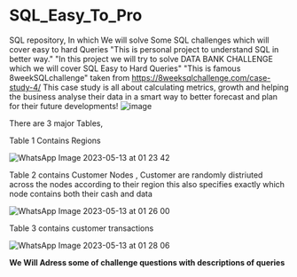 # SQL_Easy_To_Pro
SQL repository, In which We will solve Some SQL challenges which will cover easy to hard Queries 
"This is personal project to understand SQL in better way." 
"In this project we will try to solve DATA BANK CHALLENGE which we will cover SQL Easy to Hard Queries"
"This is famous 8weekSQLchallenge" taken from https://8weeksqlchallenge.com/case-study-4/
This case study is all about calculating metrics, growth and helping the business analyse their data in a smart way to better forecast and plan for their future developments!
![image](https://github.com/j0kr97/SQL_Easy_To_Pro/assets/109215374/b33c8fc6-9d4d-44fc-9818-0f221064596d)

There are 3 major Tables, 

Table 1 Contains Regions 


![WhatsApp Image 2023-05-13 at 01 23 42](https://github.com/j0kr97/SQL_Easy_To_Pro/assets/109215374/f9aee1a1-dfce-4402-b7ef-937d362accd1)

Table 2 contains Customer Nodes , Customer are randomly distriuted across the nodes according to their region this also specifies exactly which node contains both their cash and data 


![WhatsApp Image 2023-05-13 at 01 26 00](https://github.com/j0kr97/SQL_Easy_To_Pro/assets/109215374/97cce2d7-ed4f-4b63-8b5d-135c0cc97f58)

Table 3 contains customer transactions 


![WhatsApp Image 2023-05-13 at 01 28 06](https://github.com/j0kr97/SQL_Easy_To_Pro/assets/109215374/206c3658-0825-48a7-ab1b-8e610a269ca7)

**We Will Adress some of challenge questions with descriptions of queries**
